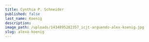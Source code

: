 ```yaml
---
title: Cynthia P. Schneider
published: false
last_name: Koenig
description:
image_path: /uploads/1434895282357_icjt-arguendo-alex-koenig.jpg
slug: alexa-koenig
---
```



